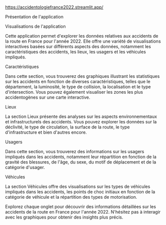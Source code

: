 https://accidentologiefrance2022.streamlit.app/

Présentation de l'application

Visualisations de l'application

Cette application permet d'explorer les données relatives aux accidents de la route en France pour l'année 2022. Elle offre une variété de visualisations interactives basées sur différents aspects des données, notamment les caractéristiques des accidents, les lieux, les usagers et les véhicules impliqués.

Caractéristiques

Dans cette section, vous trouverez des graphiques illustrant les statistiques sur les accidents en fonction de diverses caractéristiques, telles que le département, la luminosité, le type de collision, la localisation et le type d'intersection. Vous pouvez également visualiser les zones les plus accidentogènes sur une carte interactive.

Lieux

La section Lieux présente des analyses sur les aspects environnementaux et infrastructurels des accidents. Vous pouvez explorer les données sur la déclivité, le type de circulation, la surface de la route, le type d'infrastructure et bien d'autres encore.

Usagers

Dans cette section, vous trouverez des informations sur les usagers impliqués dans les accidents, notamment leur répartition en fonction de la gravité des blessures, de l'âge, du sexe, du motif de déplacement et de la catégorie d'usager.

Véhicules

La section Véhicules offre des visualisations sur les types de véhicules impliqués dans les accidents, les points de choc initiaux en fonction de la catégorie de véhicule et la répartition des types de motorisation.

Explorez chaque onglet pour découvrir des informations détaillées sur les accidents de la route en France pour l'année 2022. N'hésitez pas à interagir avec les graphiques pour obtenir des insights plus précis.
